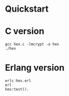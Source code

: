 # Quickstart

# C version

````
gcc hex.c -lmcrypt -o hex
./hex
````

# Erlang version

````
erlc hex.erl
erl
hex:test().
````

